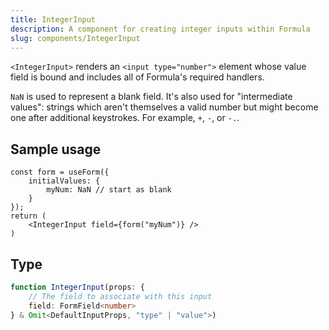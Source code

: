 ```yaml
---
title: IntegerInput
description: A component for creating integer inputs within Formula
slug: components/IntegerInput
---
```


`<IntegerInput>` renders an `<input type="number">` element whose value field is bound and includes all of Formula's
required handlers.

`NaN` is used to represent a blank field. It's also used for "intermediate values": strings which aren't themselves
a valid number but might become one after additional keystrokes. For example, `+`, `-`, or `-.`.

## Sample usage

```tsx
const form = useForm({
    initialValues: {
        myNum: NaN // start as blank
    }
});
return (
    <IntegerInput field={form("myNum")} />
)
```

## Type

```typescript
function IntegerInput(props: {
    // The field to associate with this input
    field: FormField<number>
} & Omit<DefaultInputProps, "type" | "value">)
```
